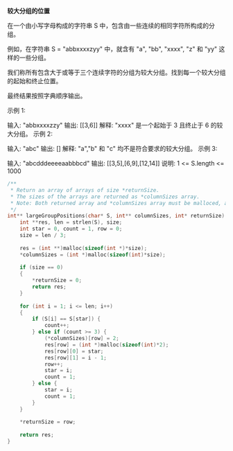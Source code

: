 **较大分组的位置**

在一个由小写字母构成的字符串 S 中，包含由一些连续的相同字符所构成的分组。

例如，在字符串 S = "abbxxxxzyy" 中，就含有 "a", "bb", "xxxx", "z" 和 "yy" 这样的一些分组。

我们称所有包含大于或等于三个连续字符的分组为较大分组。找到每一个较大分组的起始和终止位置。

最终结果按照字典顺序输出。

示例 1:

输入: "abbxxxxzzy"
输出: [[3,6]]
解释: "xxxx" 是一个起始于 3 且终止于 6 的较大分组。
示例 2:

输入: "abc"
输出: []
解释: "a","b" 和 "c" 均不是符合要求的较大分组。
示例 3:

输入: "abcdddeeeeaabbbcd"
输出: [[3,5],[6,9],[12,14]]
说明:  1 <= S.length <= 1000


```c
/**
 * Return an array of arrays of size *returnSize.
 * The sizes of the arrays are returned as *columnSizes array.
 * Note: Both returned array and *columnSizes array must be malloced, assume caller calls free().
 */
int** largeGroupPositions(char* S, int** columnSizes, int* returnSize) {
    int **res, len = strlen(S), size;
    int star = 0, count = 1, row = 0;
    size = len / 3;
    
    res = (int **)malloc(sizeof(int *)*size);
    *columnSizes = (int *)malloc(sizeof(int)*size);
    
    if (size == 0)
    {
        *returnSize = 0;
        return res;
    }
    
    for (int i = 1; i <= len; i++)
    {
        if (S[i] == S[star]) {
            count++;
        } else if (count >= 3) {
            (*columnSizes)[row] = 2;
            res[row] = (int *)malloc(sizeof(int)*2);
            res[row][0] = star;
            res[row][1] = i - 1;
            row++;
            star = i;
            count = 1;
        } else {
            star = i;
            count = 1;
        }
    }
    
    *returnSize = row;
    
    return res;
}
```